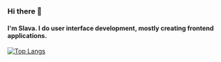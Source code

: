 ### Hi there 👋
#### I'm Slava. I do user interface development, mostly creating frontend applications.

[![Top Langs](https://github-readme-stats.vercel.app/api/top-langs/?username=Slurpeesh)](https://github.com/anuraghazra/github-readme-stats)

<!--
**Slurpeesh/Slurpeesh** is a ✨ _special_ ✨ repository because its `README.md` (this file) appears on your GitHub profile.

Here are some ideas to get you started:

- 🔭 I’m currently working on ...
- 🌱 I’m currently learning ...
- 👯 I’m looking to collaborate on ...
- 🤔 I’m looking for help with ...
- 💬 Ask me about ...
- 📫 How to reach me: ...
- 😄 Pronouns: ...
- ⚡ Fun fact: ...
-->
